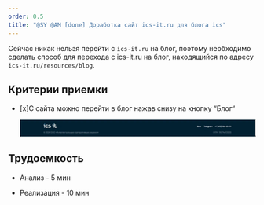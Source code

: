 ```yaml
---
order: 0.5
title: "@SY @AM [done] Доработка сайт ics-it.ru для блога ics"
---
```


Сейчас никак нельзя перейти с `ics-it.ru` на блог, поэтому необходимо сделать способ для перехода с ics-it.ru на блог, находящийся по адресу `ics-it.ru/resources/blog`.

## Критерии приемки

-  \[x\]С сайта можно перейти в блог нажав снизу на кнопку “Блог“

   ![](./sy-am-dorabotka-sayt-ics-it-ru-dlya-bloga-ics.png)

## Трудоемкость

-  Анализ - 5 мин

-  Реализация - 10 мин
